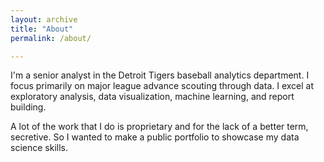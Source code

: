 ```yaml
---
layout: archive
title: "About"
permalink: /about/

---
```


I'm a senior analyst in the Detroit Tigers baseball analytics department. I focus primarily on major league advance scouting through data. I excel at exploratory analysis, data visualization, machine learning, and report building.

A lot of the work that I do is proprietary and for the lack of a better term, secretive. So I wanted to make a public portfolio to showcase my data science skills.
